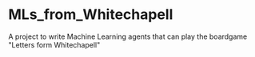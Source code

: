 # MLs_from_Whitechapell
A project to write Machine Learning agents that can play the boardgame "Letters form Whitechapell"
